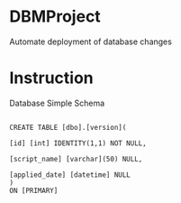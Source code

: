 # DBMProject

Automate deployment of database changes


# Instruction

Database Simple Schema

```

CREATE TABLE [dbo].[version](
	
[id] [int] IDENTITY(1,1) NOT NULL,
	
[script_name] [varchar](50) NULL,
	
[applied_date] [datetime] NULL
) 
ON [PRIMARY]

```

